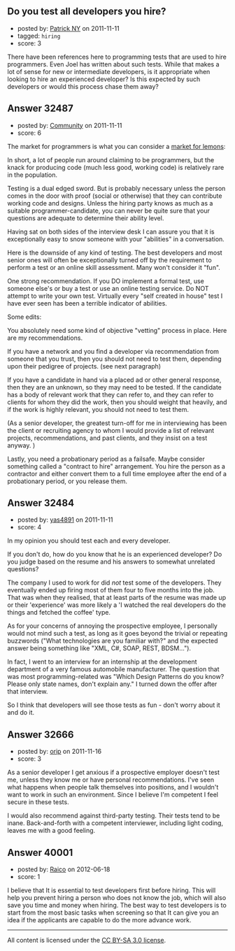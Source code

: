 ## Do you test all developers you hire?

- posted by: [Patrick NY](https://stackexchange.com/users/-1/14366-patrick-ny) on 2011-11-11
- tagged: `hiring`
- score: 3

There have been references here to programming tests that are used to hire programmers. Even Joel has written about such tests. While that makes a lot of sense for new or intermediate developers, is it appropriate when looking to hire an experienced developer? Is this expected by such developers or would this process chase them away?



## Answer 32487

- posted by: [Community](https://stackexchange.com/users/-1/-1-community) on 2011-11-11
- score: 6

<p>The market for programmers is what you can consider a <a href="http://en.wikipedia.org/wiki/The_Market_for_Lemons">market for lemons</a>: </p>

<p>In short, a lot of people run around claiming to be programmers, but the knack for producing code (much less good, working code) is relatively rare in the population. </p>

<p>Testing is a dual edged sword. But is probably necessary unless the person comes in the door with proof (social or otherwise) that they can contribute working code and designs. Unless the hiring party knows as much as a suitable programmer-candidate, you can never be quite sure that your questions are adequate to determine their ability level. </p>

<p>Having sat on both sides of the interview desk I can assure you that it is exceptionally easy to snow someone with your "abilities" in a conversation. </p>

<p>Here is the downside of any kind of testing. The best developers and most senior ones will often be exceptionally turned off by the requirement to perform a test or an online skill assessment. Many won't consider it "fun". </p>

<p>One strong recommendation. If you DO implement a formal test, use someone else's or buy a test or use an online testing service. Do NOT attempt to write your own test. Virtually every "self created in house" test I have ever seen has been a terrible indicator of abilities. </p>

<p>Some edits:</p>

<p>You absolutely need some kind of objective "vetting" process in place. Here are my recommendations.</p>

<p>If you have a network and you find a developer via recommendation from someone that you trust, then you should not need to test them, depending upon their pedigree of projects. (see next paragraph)</p>

<p>If you have a candidate in hand via a placed ad or other general response, then they are an unknown, so they may need to be tested. If the candidate has a body of relevant work that they can refer to, and they can refer to clients for whom they did the work, then you should weight that heavily, and if the work is highly relevant, you should not need to test them. </p>

<p>(As a senior developer, the greatest turn-off for me in interviewing has been the client or recruiting agency to whom I would provide a list of relevant projects, recommendations, and past clients, and they insist on a test anyway. )</p>

<p>Lastly, you need a probationary period as a failsafe. Maybe consider something called a "contract to hire" arrangement. You hire the person as a contractor and either convert them to a full time employee after the end of a probationary period, or you release them. </p>



## Answer 32484

- posted by: [yas4891](https://stackexchange.com/users/-1/11529-yas4891) on 2011-11-11
- score: 4

In my opinion you should test each and every developer. 

If you don't do, how do you know that he is an experienced developer? Do you judge based on the resume and his answers to somewhat unrelated questions? 

The company I used to work for did *not* test some of the developers. They eventually ended up firing most of them four to five months into the job. That was when they realised, that at least parts of the resume was made up or their 'experience' was more likely a 'I watched the real developers do the things and fetched the coffee' type. 

As for your concerns of annoying the prospective employee, I personally would not mind such a test, as long as it goes beyond the trivial or repeating buzzwords ("What technologies are you familiar with?" and the expected answer being something like "XML, C#, SOAP, REST, BDSM..."). 

In fact, I went to an interview for an internship at the development department of a very famous automobile manufacturer. The question that was most programming-related was "Which Design Patterns do you know? Please only state names, don't explain any." I turned down the offer after that interview.   

So I think that developers will see those tests as fun - don't worry about it and do it.


## Answer 32666

- posted by: [orip](https://stackexchange.com/users/-1/5500-orip) on 2011-11-16
- score: 3

As a senior developer I get anxious if a prospective employer doesn't test me, unless they know me or have personal recommendations. I've seen what happens when people talk themselves into positions, and I wouldn't want to work in such an environment. Since I believe I'm competent I feel secure in these tests.

I would also recommend against third-party testing. Their tests tend to be inane. Back-and-forth with a competent interviewer, including light coding, leaves me with a good feeling.


## Answer 40001

- posted by: [Raico](https://stackexchange.com/users/-1/17974-raico) on 2012-06-18
- score: 1

I believe that It is essential to test developers first before hiring. This will help you prevent hiring a person who does not know the job, which will also save you time and money when hiring. The best way to test developers is to start from the most basic tasks when screening so that It can give you an idea if the applicants are capable to do the more advance work. 



---

All content is licensed under the [CC BY-SA 3.0 license](https://creativecommons.org/licenses/by-sa/3.0/).
